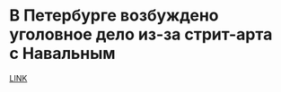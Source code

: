 # В Петербурге возбуждено уголовное дело из-за стрит-арта с Навальным



[LINK](https://varlamov.ru/4250668.html)